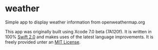 # weather
Simple app to display weather information from openweathermap.org

This app was originally built using Xcode 7.0 beta (7A120f). It is written in 100% [Swift 2.0](https://developer.apple.com/swift/blog/?id=29) and makes uses of the latest language improvements. It is freely provided unter an [MIT License](LICENSE).
